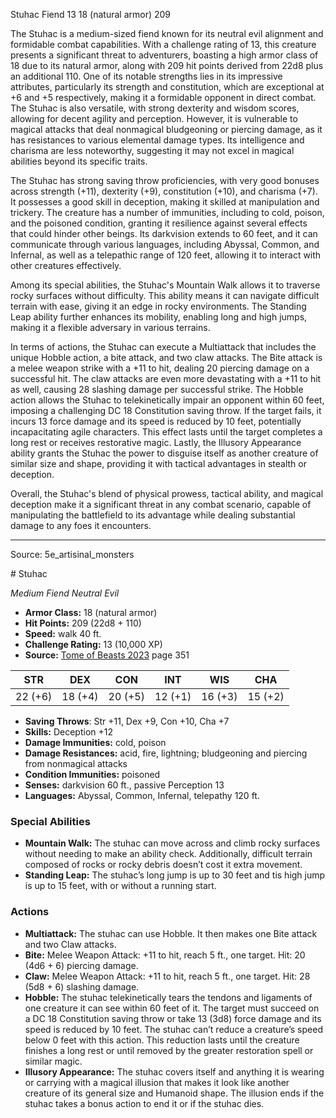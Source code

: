 <MonsterName/>Stuhac</MonsterName>
<CreatureType/>Fiend</CreatureType>
<CR/>13</CR>
<AC/>18 (natural armor)</AC>
<HP/>209</HP>
<summary>The Stuhac is a medium-sized fiend known for its neutral evil alignment and formidable combat capabilities. With a challenge rating of 13, this creature presents a significant threat to adventurers, boasting a high armor class of 18 due to its natural armor, along with 209 hit points derived from 22d8 plus an additional 110. One of its notable strengths lies in its impressive attributes, particularly its strength and constitution, which are exceptional at +6 and +5 respectively, making it a formidable opponent in direct combat. The Stuhac is also versatile, with strong dexterity and wisdom scores, allowing for decent agility and perception. However, it is vulnerable to magical attacks that deal nonmagical bludgeoning or piercing damage, as it has resistances to various elemental damage types. Its intelligence and charisma are less noteworthy, suggesting it may not excel in magical abilities beyond its specific traits.</summary>

<detail>

The Stuhac has strong saving throw proficiencies, with very good bonuses across strength (+11), dexterity (+9), constitution (+10), and charisma (+7). It possesses a good skill in deception, making it skilled at manipulation and trickery. The creature has a number of immunities, including to cold, poison, and the poisoned condition, granting it resilience against several effects that could hinder other beings. Its darkvision extends to 60 feet, and it can communicate through various languages, including Abyssal, Common, and Infernal, as well as a telepathic range of 120 feet, allowing it to interact with other creatures effectively.

Among its special abilities, the Stuhac's Mountain Walk allows it to traverse rocky surfaces without difficulty. This ability means it can navigate difficult terrain with ease, giving it an edge in rocky environments. The Standing Leap ability further enhances its mobility, enabling long and high jumps, making it a flexible adversary in various terrains.

In terms of actions, the Stuhac can execute a Multiattack that includes the unique Hobble action, a bite attack, and two claw attacks. The Bite attack is a melee weapon strike with a +11 to hit, dealing 20 piercing damage on a successful hit. The claw attacks are even more devastating with a +11 to hit as well, causing 28 slashing damage per successful strike. The Hobble action allows the Stuhac to telekinetically impair an opponent within 60 feet, imposing a challenging DC 18 Constitution saving throw. If the target fails, it incurs 13 force damage and its speed is reduced by 10 feet, potentially incapacitating agile characters. This effect lasts until the target completes a long rest or receives restorative magic. Lastly, the Illusory Appearance ability grants the Stuhac the power to disguise itself as another creature of similar size and shape, providing it with tactical advantages in stealth or deception.

Overall, the Stuhac's blend of physical prowess, tactical ability, and magical deception make it a significant threat in any combat scenario, capable of manipulating the battlefield to its advantage while dealing substantial damage to any foes it encounters.</detail>



---

Source: 5e_artisinal_monsters

<statblock>
# Stuhac

*Medium* *Fiend* *Neutral Evil*

- **Armor Class:** 18 (natural armor)
- **Hit Points:** 209 (22d8 + 110)
- **Speed:** walk 40 ft.
- **Challenge Rating:** 13 (10,000 XP)
- **Source:** [Tome of Beasts 2023](https://koboldpress.com/kpstore/product/tome-of-beasts-1-2023-edition/) page 351

| STR | DEX | CON | INT | WIS | CHA |
| --- | --- | --- | --- | --- | --- |
| 22 (+6) | 18 (+4) | 20 (+5) | 12 (+1) | 16 (+3) | 15 (+2) |

- **Saving Throws**: Str +11, Dex +9, Con +10, Cha +7
- **Skills:** Deception +12
- **Damage Immunities:** cold, poison
- **Damage Resistances:** acid, fire, lightning; bludgeoning and piercing from nonmagical attacks
- **Condition Immunities:** poisoned
- **Senses:** darkvision 60 ft., passive Perception 13
- **Languages:** Abyssal, Common, Infernal, telepathy 120 ft.

### Special Abilities

- **Mountain Walk:** The stuhac can move across and climb rocky surfaces without needing to make an ability check. Additionally, difficult terrain composed of rocks or rocky debris doesn’t cost it extra movement.
- **Standing Leap:** The stuhac’s long jump is up to 30 feet and tis high jump is up to 15 feet, with or without a running start.

### Actions

- **Multiattack:** The stuhac can use Hobble. It then makes one Bite attack and two Claw attacks.
- **Bite:** Melee Weapon Attack: +11 to hit, reach 5 ft., one target. Hit: 20 (4d6 + 6) piercing damage.
- **Claw:** Melee Weapon Attack: +11 to hit, reach 5 ft., one target. Hit: 28 (5d8 + 6) slashing damage.
- **Hobble:** The stuhac telekinetically tears the tendons and ligaments of one creature it can see within 60 feet of it. The target must succeed on a DC 18 Constitution saving throw or take 13 (3d8) force damage and its speed is reduced by 10 feet. The stuhac can’t reduce a creature’s speed below 0 feet with this action. This reduction lasts until the creature finishes a long rest or until removed by the greater restoration spell or similar magic.
- **Illusory Appearance:** The stuhac covers itself and anything it is wearing or carrying with a magical illusion that makes it look like another creature of its general size and Humanoid shape. The illusion ends if the stuhac takes a bonus action to end it or if the stuhac dies.
</statblock>



